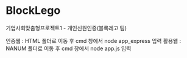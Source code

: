 # BlockLego
기업사회맞춤형프로젝트1 - 개인신원인증(블록레고 팀)

인증웹 : HTML 폴더로 이동 후 cmd 창에서 node app_express 입력
활용웹 : NANUM 폴더로 이동 후 cmd 창에서 node app.js 입력
